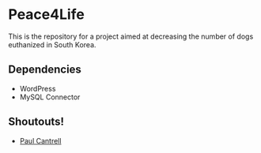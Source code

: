 # Peace4Life
This is the repository for a project aimed at
decreasing the number of dogs euthanized in South Korea.

## Dependencies
* WordPress
* MySQL Connector

## Shoutouts!
* [Paul Cantrell](https://github.com/pcantrell)
